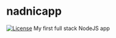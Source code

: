 # nadnicapp
<span style="color:#blue">[![License]()](https://github.com/vidojesevic/nadnicapp/blob/main/LICENSE)</span>
My first full stack NodeJS app
